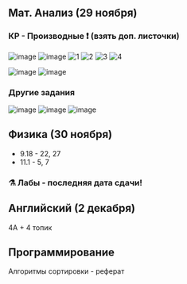 ## Мат. Анализ (29 ноября)
### КР - Производные ❗ (взять доп. листочки)
![image](https://user-images.githubusercontent.com/70198995/203550629-b4933634-af13-4578-b342-83e2389bccf0.png)
![image](https://user-images.githubusercontent.com/70198995/203550756-2e125d05-f5dd-4ba2-8040-0ca7ba826072.png)
![1](https://user-images.githubusercontent.com/70198995/203550907-2e232290-4f93-4d1f-9956-8cb650813306.png)
![2](https://user-images.githubusercontent.com/70198995/203550985-b1d8a538-ae7e-4801-b957-b80ca369f7c8.png)
![3](https://user-images.githubusercontent.com/70198995/203551038-aafc52ea-68e9-471e-b75e-434caede8f97.png)
![4](https://user-images.githubusercontent.com/70198995/203551075-83084841-1fb1-4b33-a61a-d05dbaeddac5.png)

![image](https://user-images.githubusercontent.com/70198995/203549519-83124991-2f52-414d-ac62-58d1b97073bb.png)
![image](https://user-images.githubusercontent.com/70198995/203549596-730b2c6b-e792-4cc1-896b-1487c9c28e23.png)

### Другие задания
![image](https://user-images.githubusercontent.com/70198995/203549329-64012578-d554-45b8-9c8b-348e972850e6.png)
![image](https://user-images.githubusercontent.com/70198995/203549339-4937427f-884c-43b8-9ef2-b942a62dd994.png)
![image](https://user-images.githubusercontent.com/70198995/203549389-0cdcff7b-b3f9-4013-bad6-f769be530672.png)

## Физика (30 ноября)
- 9.18 - 22, 27
- 11.1 - 5, 7
### ⚗️ Лабы - последняя дата сдачи!

## Английский (2 декабря)
4A + 4 топик
## Программирование
Алгоритмы сортировки - реферат
